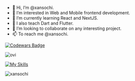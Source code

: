 - 👋 Hi, I’m @xansochi.
- 👀 I’m interested in Web and Mobile frontend development.
- 📜 I’m currently learning React and NextJS.
- 📱 I also teach Dart and Flutter.
- 💞️ I’m looking to collaborate on any interesting project.
- 📫 To reach me @xansochi.

<!--  ![Codewars](https://github.r2v.ch/codewars?user=Xansochi&name=true&top_languages=true&stroke=%23b362ff&theme=purple_dark) -->
<!-- This content will not appear in the rendered Markdown -->
[![Codewars Badge](https://www.codewars.com/users/Xansochi/badges/large)](https://www.codewars.com/users/Xansochi)

<img src="https://github-readme-stats.vercel.app/api/top-langs?username=xansochi&show_icons=true&locale=en&layout=compact&theme=chartreuse-dark" alt="ovi" />

[![My Skills](https://skillicons.dev/icons?i=java,kotlin,nodejs,figma&theme=light)](https://skillicons.dev)

<p align="left"> <img src="https://komarev.com/ghpvc/?username=xansochi&label=Profile%20views&color=0e75b6&style=flat" alt="xansochi" /> </p>
